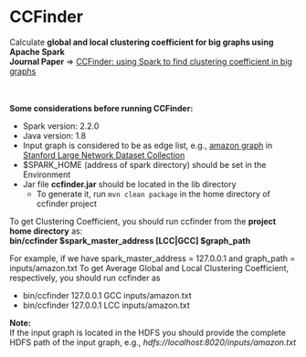 <H1>CCFinder</H1>
Calculate <b>global and local clustering coefficient for big graphs using Apache Spark</b> <br>
<b>Journal Paper</b> => <a href="https://link.springer.com/epdf/10.1007/s11227-017-2040-8?author_access_token=TW4a-7JzCf89bJoDZUNMSve4RwlQNchNByi7wbcMAY6ErF9saB9cMGINzlgrVkntVxlqO8jdZ0Nkgfb_taNvC-uz--I-uXUcYtI5bthNGSzV4E1WR7_7fyLlnmRcm7A-5BhDs9qIpIcoUKMsiODygw%3D%3D">CCFinder: using Spark to find clustering coefficient in big graphs</a>

<br>
<br>
<br>

<b>Some considerations before running CCFinder:</b> <br>
 - Spark version: 2.2.0
 - Java version: 1.8
 - Input graph is considered to be as edge list, e.g.,
 <a href="http://snap.stanford.edu/data/bigdata/communities/com-amazon.ungraph.txt.gz">amazon graph</a> 
 in <a href="http://snap.stanford.edu/data/index.html">Stanford Large Network Dataset Collection</a>
 - $SPARK_HOME (address of spark directory) should be set in the Environment
 - Jar file <b>ccfinder.jar</b> should be located in the lib directory
   - To generate it, run `mvn clean package` in the home directory of ccfinder project


To get Clustering Coefficient, you should run ccfinder from the <b>project home directory</b> as: <br>
<b>bin/ccfinder $spark_master_address [LCC|GCC] $graph_path</b>

For example, if we have spark_master_address = 127.0.0.1 and graph_path = inputs/amazon.txt
To get Average Global and Local Clustering Coefficient, respectively, you should run ccfinder as <br>
  - bin/ccfinder 127.0.0.1 GCC inputs/amazon.txt
  - bin/ccfinder 127.0.0.1 LCC inputs/amazon.txt


<b>Note: </b><br>
If the input graph is located in the HDFS you should provide the complete HDFS path of the input graph, e.g., <i>
hdfs://localhost:8020/inputs/amazon.txt </i>
